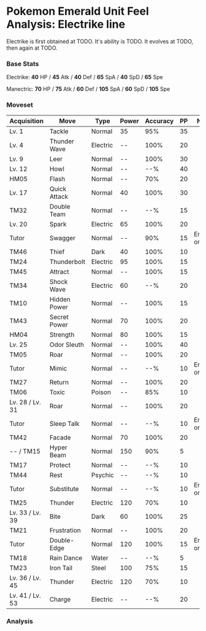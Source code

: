 # Pokemon Emerald Unit Feel Analysis: Electrike line

Electrike is first obtained at TODO. It's ability is TODO. It evolves at TODO, then again at TODO.

### Base Stats

Electrike: **40** HP / **45** Atk / **40** Def / **65** SpA / **40** SpD / **65** Spe

Manectric: **70** HP / **75** Atk / **60** Def / **105** SpA / **60** SpD / **105** Spe

### Moveset

|Acquisition    |Move        |Type    |Power|Accuracy|PP |Notes                    |
|---            |---         |---     |---  |---     |---|---                      |
|Lv. 1          |Tackle      |Normal  |35   |95%     |35 |                         |
|Lv. 4          |Thunder Wave|Electric|--   |100%    |20 |                         |
|Lv. 9          |Leer        |Normal  |--   |100%    |30 |                         |
|Lv. 12         |Howl        |Normal  |--   |--%     |40 |                         |
|HM05           |Flash       |Normal  |--   |70%     |20 |                         |
|Lv. 17         |Quick Attack|Normal  |40   |100%    |30 |                         |
|TM32           |Double Team |Normal  |--   |--%     |15 |                         |
|Lv. 20         |Spark       |Electric|65   |100%    |20 |                         |
|Tutor          |Swagger     |Normal  |--   |90%     |15 |Emerald only             |
|TM46           |Thief       |Dark    |40   |100%    |10 |                         |
|TM24           |Thunderbolt |Electric|95   |100%    |15 |                         |
|TM45           |Attract     |Normal  |--   |100%    |15 |                         |
|TM34           |Shock Wave  |Electric|60   |--%     |20 |                         |
|TM10           |Hidden Power|Normal  |--   |100%    |15 |                         |
|TM43           |Secret Power|Normal  |70   |100%    |20 |                         |
|HM04           |Strength    |Normal  |80   |100%    |15 |                         |
|Lv. 25         |Odor Sleuth |Normal  |--   |100%    |40 |                         |
|TM05           |Roar        |Normal  |--   |100%    |20 |                         |
|Tutor          |Mimic       |Normal  |--   |--%     |10 |Emerald only             |
|TM27           |Return      |Normal  |--   |100%    |20 |                         |
|TM06           |Toxic       |Poison  |--   |85%     |10 |                         |
|Lv. 28 / Lv. 31|Roar        |Normal  |--   |100%    |20 |                         |
|Tutor          |Sleep Talk  |Normal  |--   |--%     |10 |Emerald only             |
|TM42           |Facade      |Normal  |70   |100%    |20 |                         |
|-- / TM15      |Hyper Beam  |Normal  |150  |90%     |5  |                         |
|TM17           |Protect     |Normal  |--   |--%     |10 |                         |
|TM44           |Rest        |Psychic |--   |--%     |10 |                         |
|Tutor          |Substitute  |Normal  |--   |--%     |10 |Emerald only             |
|TM25           |Thunder     |Electric|120  |70%     |10 |                         |
|Lv. 33 / Lv. 39|Bite        |Dark    |60   |100%    |25 |                         |
|TM21           |Frustration |Normal  |--   |100%    |20 |                         |
|Tutor          |Double-Edge |Normal  |120  |100%    |15 |Emerald only             |
|TM18           |Rain Dance  |Water   |--   |--%     |5  |                         |
|TM23           |Iron Tail   |Steel   |100  |75%     |15 |                         |
|Lv. 36 / Lv. 45|Thunder     |Electric|120  |70%     |10 |                         |
|Lv. 41 / Lv. 53|Charge      |Electric|--   |--%     |20 |                         |

### Analysis